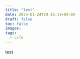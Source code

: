 ```yaml
---
title: "test"
date: 2024-01-24T19:16:11+04:00
draft: false
toc: false
images:
tags:
  - Life
---
```


test